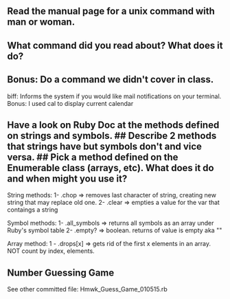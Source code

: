 ## Read the manual page for a unix command with man or woman.
## What command did you read about? What does it do?
## Bonus: Do a command we didn't cover in class.

biff: Informs the system if you would like mail notifications on your terminal.
Bonus: I used cal to display current calendar

## Have a look on Ruby Doc at the methods defined on strings and symbols.  ## Describe 2 methods that strings have but symbols don't and vice versa.  ## Pick a method defined on the Enumerable class (arrays, etc). What does it do and when might you use it?

String methods:
1- .chop => removes last character of string, creating new string that may replace old one.
2- .clear => empties a value for the var that contaings a string

Symbol methods:
1- .all_symbols => returns all symbols as an array under Ruby's symbol table
2- .empty? => boolean. returns of value is empty aka ""

Array method:
1 - .drops[x] => gets rid of the first x elements in an array. NOT count by  index, elements.

## Number Guessing Game

See other committed file: Hmwk_Guess_Game_010515.rb
